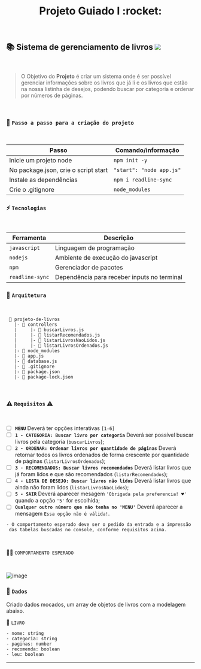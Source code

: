<h1 align="center">  Projeto Guiado I :rocket: </h1> <br>



##  :books: Sistema de gerenciamento de livros ![](https://img.shields.io/badge/-javascript-yellow.svg) 
</br>

>  O Objetivo do **Projeto** é criar um sistema onde é ser possível gerenciar informações sobre os livros que já li e os livros que estão na nossa listinha de desejos, podendo buscar por categoria e ordenar por números de páginas.

</br>

### :pencil: `Passo a passo para a criação do projeto`
</br>

| Passo | Comando/informação       |
| --------- | ----------- |
| Inicie um projeto node | `npm init -y` |
| No package.json, crie o script start   | `"start": "node app.js"` |
| Instale as dependências   | `npm i readline-sync` |
| Crie o .gitignore     | `node_modules` |


### :zap: `Tecnologias`
</br>

| Ferramenta | Descrição |
| --- | --- |
| `javascript` | Linguagem de programação |
| `nodejs` | Ambiente de execução do javascript|
| `npm` | Gerenciador de pacotes|
| `readline-sync` | Dependência para receber inputs no terminal|

  
### :triangular_ruler: `Arquitetura` 
</br>

```
 📁 projeto-de-livros
   |- 📁 controllers
   |     |- 📄 buscarLivros.js
   |     |- 📄 listarRecomendados.js
   |     |- 📄 listarLivrosNaoLidos.js
   |     |- 📄 listarLivrosOrdenados.js
   |- 📁 node_modules
   |- 📄 app.js
   |- 📄 database.js
   |- 📄 .gitignore
   |- 📄 package.json  
   |- 📄 package-lock.json
```
</br>

### :warning: `Requisitos` :warning:
</br>

- [ ]  **`MENU`** Deverá ter opções interativas `[1-6]`
- [ ]  **`1 - CATEGORIA: Buscar livro por categoria`** Deverá ser possível buscar livros pela categoria (`buscarLivros`);
- [ ]  **`2 - ORDENAR: Ordenar livros por quantidade de páginas`** Deverá retornar todos os livros ordenados de forma crescente por quantidade de páginas (`listarLivrosOrdenados`);
- [ ]  **`3 - RECOMENDADOS: Buscar livros recomendados`** Deverá listar livros que já foram lidos e que são recomendados (`listarRecomendados`);
- [ ]  **`4 - LISTA DE DESEJO: Buscar livros não lidos`** Deverá listar livros que ainda não foram lidos (`listarLivrosNaoLidos`);
- [ ] **`5 - SAIR`** Deverá aparecer mesagem `'Obrigada pela preferencia! ♥'` quando a opção `'5'` for escolhida;
- [ ] **`Qualquer outro número que não tenha no 'MENU'`** Deverá aparecer a mensagem `Essa opção não é válida!`.

```
- O comportamento esperado deve ser o pedido da entrada e a impressão
 das tabelas buscadas no console, conforme requisitos acima.
```
</br>

:mage_woman: `COMPORTAMENTO ESPERADO`

</BR>



![image](https://user-images.githubusercontent.com/84551213/165872275-406a7849-bc41-414c-8e33-bbcd16eb8d61.gif)



### :game_die: `Dados`


Criado dados mocados, um array de objetos de livros com a modelagem abaixo.

:open_book: `LIVRO`

```
- nome: string
- categoria: string
- paginas: number
- recomenda: boolean
- leu: boolean
```
----